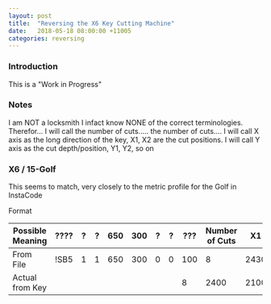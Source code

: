 ```yaml
---
layout: post
title:  "Reversing the X6 Key Cutting Machine"
date:   2018-05-18 08:00:00 +11005
categories: reversing
---
```


### Introduction

This is a "Work in Progress"

### Notes
I am NOT a locksmith
I infact know NONE of the correct terminologies.
Therefor...
I will call the number of cuts..... the number of cuts....
I will call X axis as the long direction of the key, X1, X2 are the cut positions.
I will call Y axis as the cut depth/position, Y1, Y2, so on


### X6 / 15-Golf
This seems to match, very closely to the metric profile for the Golf in InstaCode

Format

|Possible Meaning|????|?|?|650|300|?|?|???|Number of Cuts|X1|X2|X3|X4|X5|X6|X7|X8|
|-|-|-|-|-|-|-|-|-|-|-|-|-|-|-|-|-|-|
|From File|!SB5|1|1|650|300|0|0|100|8|2430|2140|1850|1560|1270|980|690|400|
|Actual from Key||||||||8|2400|2100|

